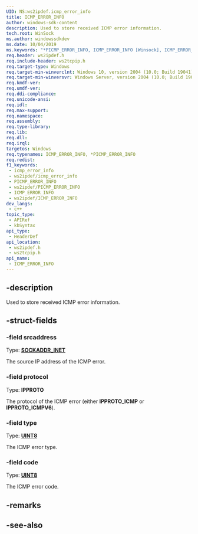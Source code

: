 ```yaml
---
UID: NS:ws2ipdef.icmp_error_info
title: ICMP_ERROR_INFO
author: windows-sdk-content
description: Used to store received ICMP error information.
tech.root: WinSock
ms.author: windowssdkdev
ms.date: 10/04/2019
ms.keywords: "*PICMP_ERROR_INFO, ICMP_ERROR_INFO [Winsock], ICMP_ERROR_INFO, ICMP_ERROR_INFO structure [Winsock], PICMP_ERROR_INFO, PICMP_ERROR_INFO structure pointer [Winsock], icmp_error_info, icmp_error_info structure [Winsock], ws2ipdef.icmp_error_info, ws2ipdef/PICMP_ERROR_INFO, ws2ipdef/icmp_error_info, ws2ipdef/PICMP_ERROR_INFO, ws2ipdef/icmp_error_info"
req.header: ws2ipdef.h
req.include-header: ws2tcpip.h
req.target-type: Windows
req.target-min-winverclnt: Windows 10, version 2004 (10.0; Build 19041)
req.target-min-winversvr: Windows Server, version 2004 (10.0; Build 19041)
req.kmdf-ver: 
req.umdf-ver: 
req.ddi-compliance: 
req.unicode-ansi: 
req.idl: 
req.max-support: 
req.namespace: 
req.assembly: 
req.type-library: 
req.lib: 
req.dll: 
req.irql: 
targetos: Windows
req.typenames: ICMP_ERROR_INFO, *PICMP_ERROR_INFO
req.redist: 
f1_keywords:
 - icmp_error_info
 - ws2ipdef/icmp_error_info
 - PICMP_ERROR_INFO
 - ws2ipdef/PICMP_ERROR_INFO
 - ICMP_ERROR_INFO
 - ws2ipdef/ICMP_ERROR_INFO
dev_langs:
 - c++
topic_type:
 - APIRef
 - kbSyntax
api_type:
 - HeaderDef
api_location:
 - ws2ipdef.h
 - ws2tcpip.h
api_name:
 - ICMP_ERROR_INFO
---
```


## -description

Used to store received ICMP error information.

## -struct-fields

### -field srcaddress

Type: **[SOCKADDR_INET](./ns-ws2ipdef-sockaddr_inet.md)**

The source IP address of the ICMP error.

### -field protocol

Type: **IPPROTO**

The protocol of the ICMP error (either **IPPROTO_ICMP** or **IPPROTO_ICMPV6**).

### -field type

Type: **[UINT8](/windows/win32/winprog/windows-data-types)**

The ICMP error type.

### -field code

Type: **[UINT8](/windows/win32/winprog/windows-data-types)**

The ICMP error code.

## -remarks

## -see-also